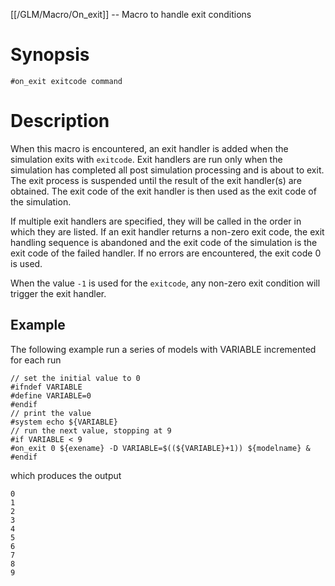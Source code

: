 [[/GLM/Macro/On_exit]] -- Macro to handle exit conditions

# Synopsis

~~~
#on_exit exitcode command
~~~

# Description

When this macro is encountered, an exit handler is added when the simulation exits with `exitcode`.  Exit handlers are run only when the simulation has completed all post simulation processing and is about to exit.  The exit process is suspended until the result of the exit handler(s) are obtained. The exit code of the exit handler is then used as the exit code of the simulation.  

If multiple exit handlers are specified, they will be called in the order in which they are listed. If an exit handler returns a non-zero exit code, the exit handling sequence is abandoned and the exit code of the simulation is the exit code of the failed handler.  If no errors are encountered, the exit code 0 is used. 

When the value `-1` is used for the `exitcode`, any non-zero exit condition will trigger the exit handler.

## Example

The following example run a series of models with VARIABLE incremented for each run

~~~
// set the initial value to 0
#ifndef VARIABLE
#define VARIABLE=0
#endif
// print the value
#system echo ${VARIABLE}
// run the next value, stopping at 9
#if VARIABLE < 9
#on_exit 0 ${exename} -D VARIABLE=$((${VARIABLE}+1)) ${modelname} &
#endif
~~~

which produces the output

~~~
0
1
2
3
4
5
6
7
8
9
~~~

